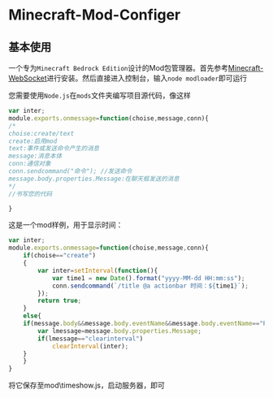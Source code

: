 # Minecraft-Mod-Configer

## 基本使用
一个专为`Minecraft Bedrock Edition`设计的Mod包管理器。首先参考[Minecraft-WebSocket](https://github.com/liumingedwin/mcws)进行安装。然后直接进入控制台，输入`node modloader`即可运行

您需要使用`Node.js`在`mods`文件夹编写项目源代码，像这样
```javascript
var inter;
module.exports.onmessage=function(choise,message,conn){
/*
choise:create/text
create:启用mod
text:事件或发送命令产生的消息
message:消息本体
conn:通信对象
conn.sendcommand("命令"); //发送命令
message.body.properties.Message:在聊天框发送的消息
*/
//书写您的代码

}
```

这是一个mod样例，用于显示时间：
```javascript
var inter;
module.exports.onmessage=function(choise,message,conn){
	if(choise=="create")
	{
		var inter=setInterval(function(){
			var time1 = new Date().format("yyyy-MM-dd HH:mm:ss");
			conn.sendcommand(`/title @a actionbar 时间：${time1}`);
		});
		return true;
	}
	else{
	if(message.body&&message.body.eventName&&message.body.eventName=="PlayerMessage"){
		var lmessage=message.body.properties.Message;
		if(lmessage=="clearinterval")
			clearInterval(inter);
	}
	}
}
```

将它保存至mod\timeshow.js，启动服务器，即可
